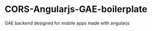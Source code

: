 CORS-Angularjs-GAE-boilerplate
==============================

GAE backend designed for mobile apps made with angularjs
